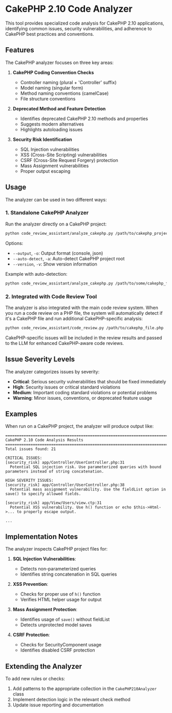 # CakePHP 2.10 Code Analyzer

This tool provides specialized code analysis for CakePHP 2.10 applications, identifying common issues, security vulnerabilities, and adherence to CakePHP best practices and conventions.

## Features

The CakePHP analyzer focuses on three key areas:

1. **CakePHP Coding Convention Checks**
   - Controller naming (plural + 'Controller' suffix)
   - Model naming (singular form)
   - Method naming conventions (camelCase)
   - File structure conventions

2. **Deprecated Method and Feature Detection**
   - Identifies deprecated CakePHP 2.10 methods and properties
   - Suggests modern alternatives
   - Highlights autoloading issues

3. **Security Risk Identification**
   - SQL Injection vulnerabilities
   - XSS (Cross-Site Scripting) vulnerabilities
   - CSRF (Cross-Site Request Forgery) protection
   - Mass Assignment vulnerabilities
   - Proper output escaping

## Usage

The analyzer can be used in two different ways:

### 1. Standalone CakePHP Analyzer

Run the analyzer directly on a CakePHP project:

```bash
python code_review_assistant/analyze_cakephp.py /path/to/cakephp_project
```

Options:
- `--output`, `-o`: Output format (console, json)
- `--auto-detect`, `-a`: Auto-detect CakePHP project root
- `--version`, `-v`: Show version information

Example with auto-detection:
```bash
python code_review_assistant/analyze_cakephp.py /path/to/some/cakephp_file.php --auto-detect
```

### 2. Integrated with Code Review Tool

The analyzer is also integrated with the main code review system. When you run a code review on a PHP file, the system will automatically detect if it's a CakePHP file and run additional CakePHP-specific analysis:

```bash
python code_review_assistant/code_review.py /path/to/cakephp_file.php
```

CakePHP-specific issues will be included in the review results and passed to the LLM for enhanced CakePHP-aware code reviews.

## Issue Severity Levels

The analyzer categorizes issues by severity:

- **Critical**: Serious security vulnerabilities that should be fixed immediately
- **High**: Security issues or critical standard violations
- **Medium**: Important coding standard violations or potential problems
- **Warning**: Minor issues, conventions, or deprecated feature usage

## Examples

When run on a CakePHP project, the analyzer will produce output like:

```
================================================================================
CakePHP 2.10 Code Analysis Results
================================================================================
Total issues found: 21

CRITICAL ISSUES:
[security_risk] app/Controller/UserController.php:31
  Potential SQL injection risk. Use parameterized queries with bound parameters instead of string concatenation.

HIGH SEVERITY ISSUES:
[security_risk] app/Controller/UserController.php:38
  Potential mass assignment vulnerability. Use the fieldList option in save() to specify allowed fields.

[security_risk] app/View/Users/view.ctp:31
  Potential XSS vulnerability. Use h() function or echo $this->Html->... to properly escape output.

...
```

## Implementation Notes

The analyzer inspects CakePHP project files for:

1. **SQL Injection Vulnerabilities**:
   - Detects non-parameterized queries
   - Identifies string concatenation in SQL queries

2. **XSS Prevention**:
   - Checks for proper use of `h()` function
   - Verifies HTML helper usage for output

3. **Mass Assignment Protection**:
   - Identifies usage of `save()` without fieldList
   - Detects unprotected model saves

4. **CSRF Protection**:
   - Checks for SecurityComponent usage
   - Identifies disabled CSRF protection

## Extending the Analyzer

To add new rules or checks:
1. Add patterns to the appropriate collection in the `CakePHP210Analyzer` class
2. Implement detection logic in the relevant check method
3. Update issue reporting and documentation
